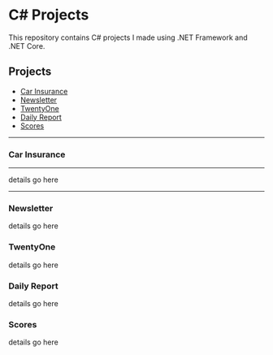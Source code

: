 # C# Projects
This repository contains C# projects I made using .NET Framework and .NET Core.

## Projects
- [Car Insurance](https://github.com/rdrigezariel/CSharpProjects/tree/main/Basic_C%23_Programs/CarInsurance)
- [Newsletter](https://github.com/rdrigezariel/CSharpProjects/tree/main/Basic_C%23_Programs/NewsLetterAppMVC)
- [TwentyOne](https://github.com/rdrigezariel/CSharpProjects/tree/main/Basic_C%23_Programs/VisualStudioAssignment/TwentyOne)
- [Daily Report](https://github.com/rdrigezariel/CSharpProjects/tree/main/Basic_C%23_Programs/VisualStudioAssignment/DailyReportSubmissionAssignment)
- [Scores](https://github.com/rdrigezariel/CSharpProjects/tree/main/Basic_C%23_Programs/Scores)
 	
******

### Car Insurance
----------------
details go here

----------------

### Newsletter
details go here

### TwentyOne
details go here

### Daily Report
details go here

### Scores
details go here
